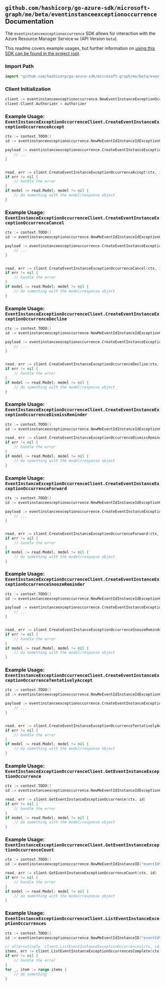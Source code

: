 
## `github.com/hashicorp/go-azure-sdk/microsoft-graph/me/beta/eventinstanceexceptionoccurrence` Documentation

The `eventinstanceexceptionoccurrence` SDK allows for interaction with the Azure Resource Manager Service `me` (API Version `beta`).

This readme covers example usages, but further information on [using this SDK can be found in the project root](https://github.com/hashicorp/go-azure-sdk/tree/main/docs).

### Import Path

```go
import "github.com/hashicorp/go-azure-sdk/microsoft-graph/me/beta/eventinstanceexceptionoccurrence"
```


### Client Initialization

```go
client := eventinstanceexceptionoccurrence.NewEventInstanceExceptionOccurrenceClientWithBaseURI("https://management.azure.com")
client.Client.Authorizer = authorizer
```


### Example Usage: `EventInstanceExceptionOccurrenceClient.CreateEventInstanceExceptionOccurrenceAccept`

```go
ctx := context.TODO()
id := eventinstanceexceptionoccurrence.NewMeEventIdInstanceIdExceptionOccurrenceID("eventIdValue", "eventId1Value", "eventId2Value")

payload := eventinstanceexceptionoccurrence.CreateEventInstanceExceptionOccurrenceAcceptRequest{
	// ...
}


read, err := client.CreateEventInstanceExceptionOccurrenceAccept(ctx, id, payload)
if err != nil {
	// handle the error
}
if model := read.Model; model != nil {
	// do something with the model/response object
}
```


### Example Usage: `EventInstanceExceptionOccurrenceClient.CreateEventInstanceExceptionOccurrenceCancel`

```go
ctx := context.TODO()
id := eventinstanceexceptionoccurrence.NewMeEventIdInstanceIdExceptionOccurrenceID("eventIdValue", "eventId1Value", "eventId2Value")

payload := eventinstanceexceptionoccurrence.CreateEventInstanceExceptionOccurrenceCancelRequest{
	// ...
}


read, err := client.CreateEventInstanceExceptionOccurrenceCancel(ctx, id, payload)
if err != nil {
	// handle the error
}
if model := read.Model; model != nil {
	// do something with the model/response object
}
```


### Example Usage: `EventInstanceExceptionOccurrenceClient.CreateEventInstanceExceptionOccurrenceDecline`

```go
ctx := context.TODO()
id := eventinstanceexceptionoccurrence.NewMeEventIdInstanceIdExceptionOccurrenceID("eventIdValue", "eventId1Value", "eventId2Value")

payload := eventinstanceexceptionoccurrence.CreateEventInstanceExceptionOccurrenceDeclineRequest{
	// ...
}


read, err := client.CreateEventInstanceExceptionOccurrenceDecline(ctx, id, payload)
if err != nil {
	// handle the error
}
if model := read.Model; model != nil {
	// do something with the model/response object
}
```


### Example Usage: `EventInstanceExceptionOccurrenceClient.CreateEventInstanceExceptionOccurrenceDismissReminder`

```go
ctx := context.TODO()
id := eventinstanceexceptionoccurrence.NewMeEventIdInstanceIdExceptionOccurrenceID("eventIdValue", "eventId1Value", "eventId2Value")

read, err := client.CreateEventInstanceExceptionOccurrenceDismissReminder(ctx, id)
if err != nil {
	// handle the error
}
if model := read.Model; model != nil {
	// do something with the model/response object
}
```


### Example Usage: `EventInstanceExceptionOccurrenceClient.CreateEventInstanceExceptionOccurrenceForward`

```go
ctx := context.TODO()
id := eventinstanceexceptionoccurrence.NewMeEventIdInstanceIdExceptionOccurrenceID("eventIdValue", "eventId1Value", "eventId2Value")

payload := eventinstanceexceptionoccurrence.CreateEventInstanceExceptionOccurrenceForwardRequest{
	// ...
}


read, err := client.CreateEventInstanceExceptionOccurrenceForward(ctx, id, payload)
if err != nil {
	// handle the error
}
if model := read.Model; model != nil {
	// do something with the model/response object
}
```


### Example Usage: `EventInstanceExceptionOccurrenceClient.CreateEventInstanceExceptionOccurrenceSnoozeReminder`

```go
ctx := context.TODO()
id := eventinstanceexceptionoccurrence.NewMeEventIdInstanceIdExceptionOccurrenceID("eventIdValue", "eventId1Value", "eventId2Value")

payload := eventinstanceexceptionoccurrence.CreateEventInstanceExceptionOccurrenceSnoozeReminderRequest{
	// ...
}


read, err := client.CreateEventInstanceExceptionOccurrenceSnoozeReminder(ctx, id, payload)
if err != nil {
	// handle the error
}
if model := read.Model; model != nil {
	// do something with the model/response object
}
```


### Example Usage: `EventInstanceExceptionOccurrenceClient.CreateEventInstanceExceptionOccurrenceTentativelyAccept`

```go
ctx := context.TODO()
id := eventinstanceexceptionoccurrence.NewMeEventIdInstanceIdExceptionOccurrenceID("eventIdValue", "eventId1Value", "eventId2Value")

payload := eventinstanceexceptionoccurrence.CreateEventInstanceExceptionOccurrenceTentativelyAcceptRequest{
	// ...
}


read, err := client.CreateEventInstanceExceptionOccurrenceTentativelyAccept(ctx, id, payload)
if err != nil {
	// handle the error
}
if model := read.Model; model != nil {
	// do something with the model/response object
}
```


### Example Usage: `EventInstanceExceptionOccurrenceClient.GetEventInstanceExceptionOccurrence`

```go
ctx := context.TODO()
id := eventinstanceexceptionoccurrence.NewMeEventIdInstanceIdExceptionOccurrenceID("eventIdValue", "eventId1Value", "eventId2Value")

read, err := client.GetEventInstanceExceptionOccurrence(ctx, id)
if err != nil {
	// handle the error
}
if model := read.Model; model != nil {
	// do something with the model/response object
}
```


### Example Usage: `EventInstanceExceptionOccurrenceClient.GetEventInstanceExceptionOccurrenceCount`

```go
ctx := context.TODO()
id := eventinstanceexceptionoccurrence.NewMeEventIdInstanceID("eventIdValue", "eventId1Value")

read, err := client.GetEventInstanceExceptionOccurrenceCount(ctx, id)
if err != nil {
	// handle the error
}
if model := read.Model; model != nil {
	// do something with the model/response object
}
```


### Example Usage: `EventInstanceExceptionOccurrenceClient.ListEventInstanceExceptionOccurrences`

```go
ctx := context.TODO()
id := eventinstanceexceptionoccurrence.NewMeEventIdInstanceID("eventIdValue", "eventId1Value")

// alternatively `client.ListEventInstanceExceptionOccurrences(ctx, id)` can be used to do batched pagination
items, err := client.ListEventInstanceExceptionOccurrencesComplete(ctx, id)
if err != nil {
	// handle the error
}
for _, item := range items {
	// do something
}
```
